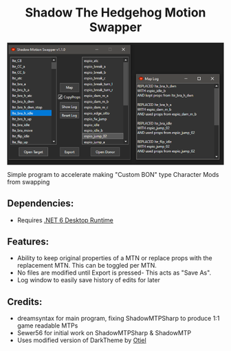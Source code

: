 <div align="center"><h1>Shadow The Hedgehog Motion Swapper</h1>
<img src="https://raw.githubusercontent.com/ShadowTheHedgehogHacking/ShadowMotionSwapper/main/res/preview.png" align="center" />
</div>





Simple program to accelerate making "Custom BON" type Character Mods from swapping

## Dependencies:
* Requires [.NET 6 Desktop Runtime](https://dotnet.microsoft.com/en-us/download/dotnet/6.0/runtime)

## Features:
* Ability to keep original properties of a MTN or replace props with the replacement MTN. This can be toggled per MTN.
* No files are modified until Export is pressed- This acts as "Save As".
* Log window to easily save history of edits for later

## Credits:
* dreamsyntax for main program, fixing ShadowMTPSharp to produce 1:1 game readable MTPs
* Sewer56 for initial work on ShadowMTPSharp & ShadowMTP
* Uses modified version of DarkTheme by [Otiel](https://github.com/Otiel)
